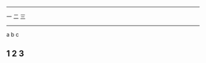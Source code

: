   -----------------------------------------------------------------------
  一                      二                      三
  ----------------------- ----------------------- -----------------------
  a                       b                       c

  1                       2                       3
  -----------------------------------------------------------------------
